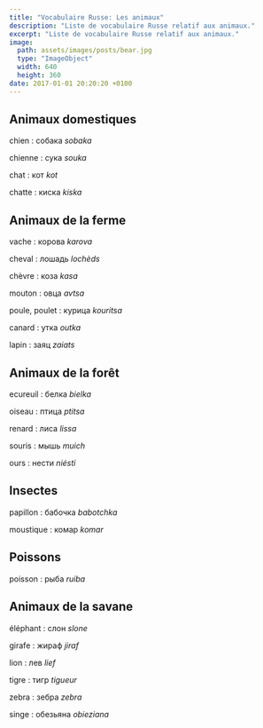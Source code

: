 ```yaml
---
title: "Vocabulaire Russe: Les animaux"
description: "Liste de vocabulaire Russe relatif aux animaux."
excerpt: "Liste de vocabulaire Russe relatif aux animaux."
image:
  path: assets/images/posts/bear.jpg
  type: "ImageObject"
  width: 640
  height: 360
date: 2017-01-01 20:20:20 +0100
---
```

## Animaux domestiques

chien
: coбакa
*sobaka*

chienne
: сука
*souka*

chat
: кот
*kot*

chatte
: киска
*kiska*


## Animaux de la ferme

vache
: корова
*karova*

cheval
: лошадь
*lochèds*

chèvre
: коза
*kasa*

mouton
: овца
*avtsa*

poule, poulet
: курица
*kouritsa*

canard
: yткa
*outka*

lapin
: заяц
*zaiats*


## Animaux de la forêt

ecureuil
: бeлка
*bielka*

oiseau
: птицa
*ptitsa*

renard
: лиса
*lissa*

souris
: мышь
*muich*

ours
: нести
*niésti*


## Insectes

papillon
: бабочка
*babotchka*

moustique
: комар
*komar*


## Poissons

poisson
: рыба
*ruiba*


## Animaux de la savane

éléphant
: слон
*slone*

girafe
: жираф
*jiraf*

lion
: лев
*lief*

tigre
: тигр
*tigueur*

zebra
: зебра
*zebra*

singe
: обезьяна
*obieziana*
